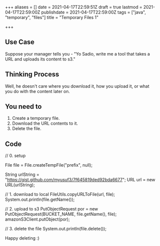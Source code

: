 +++
aliases = []
date = 2021-04-17T22:59:51Z
draft = true
lastmod = 2021-04-17T22:59:00Z
publishdate = 2021-04-17T22:59:00Z
tags = ["java", "temporary", "files"]
title = "Temporary Files 1"

+++
## Use Case

Suppose your manager tells you - "Yo Sadio, write me a tool that takes a URL and uploads its content to s3."

## Thinking Process

Well, he doesn't care where you download it, how you upload it, or what you do with the content later on.

## You need to

1. Create a temporary file.
2. Download the URL contents to it.
3. Delete the file.

## Code

// 0. setup

File file = File.createTempFile("prefix", null);

String urlString = "https://gist.github.com/myusuf3/7f645819ded92bda6677";
URL url = new URL(urlString);

// 1. download to local
FileUtils.copyURLToFile(url, file);
System.out.println(file.getName());

// 2. upload to s3
PutObjectRequest por = new PutObjectRequest(BUCKET_NAME, file.getName(), file);
amazonS3Client.putObject(por);

// 3. delete the file
System.out.println(file.delete());

Happy deleting :)